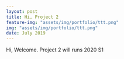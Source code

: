 ```yaml
---
layout: post
title: Hi, Project 2
feature-img: "assets/img/portfolio/ttt.png"
img: "assets/img/portfolio/ttt.png"
date: July 2019
---
```


Hi, Welcome.
Project 2 will runs 2020 S1

